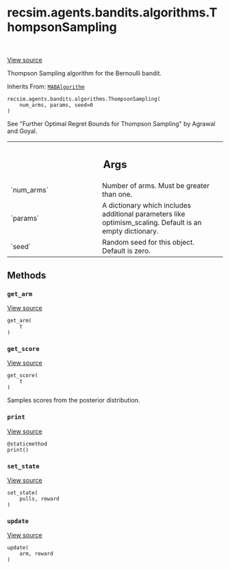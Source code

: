 <div itemscope itemtype="http://developers.google.com/ReferenceObject">
<meta itemprop="name" content="recsim.agents.bandits.algorithms.ThompsonSampling" />
<meta itemprop="path" content="Stable" />
<meta itemprop="property" content="__init__"/>
<meta itemprop="property" content="get_arm"/>
<meta itemprop="property" content="get_score"/>
<meta itemprop="property" content="print"/>
<meta itemprop="property" content="set_state"/>
<meta itemprop="property" content="update"/>
</div>

# recsim.agents.bandits.algorithms.ThompsonSampling

<!-- Insert buttons and diff -->

<table class="tfo-notebook-buttons tfo-api" align="left">

</table>

<a target="_blank" href="https://github.com/google-research/recsim/tree/master/recsim/agents/bandits/algorithms.py">View
source</a>

Thompson Sampling algorithm for the Bernoulli bandit.

Inherits From:
[`MABAlgorithm`](../../../../recsim/agents/bandits/algorithms/MABAlgorithm.md)

<pre class="devsite-click-to-copy prettyprint lang-py tfo-signature-link">
<code>recsim.agents.bandits.algorithms.ThompsonSampling(
    num_arms, params, seed=0
)
</code></pre>

<!-- Placeholder for "Used in" -->

See "Further Optimal Regret Bounds for Thompson Sampling" by Agrawal and Goyal.

<!-- Tabular view -->

 <table class="responsive fixed orange">
<colgroup><col width="214px"><col></colgroup>
<tr><th colspan="2"><h2 class="add-link">Args</h2></th></tr>

<tr>
<td>
`num_arms`
</td>
<td>
Number of arms. Must be greater than one.
</td>
</tr><tr>
<td>
`params`
</td>
<td>
A dictionary which includes additional parameters like
optimism_scaling. Default is an empty dictionary.
</td>
</tr><tr>
<td>
`seed`
</td>
<td>
Random seed for this object. Default is zero.
</td>
</tr>
</table>

## Methods

<h3 id="get_arm"><code>get_arm</code></h3>

<a target="_blank" href="https://github.com/google-research/recsim/tree/master/recsim/agents/bandits/algorithms.py">View
source</a>

<pre class="devsite-click-to-copy prettyprint lang-py tfo-signature-link">
<code>get_arm(
    t
)
</code></pre>

<h3 id="get_score"><code>get_score</code></h3>

<a target="_blank" href="https://github.com/google-research/recsim/tree/master/recsim/agents/bandits/algorithms.py">View
source</a>

<pre class="devsite-click-to-copy prettyprint lang-py tfo-signature-link">
<code>get_score(
    t
)
</code></pre>

Samples scores from the posterior distribution.

<h3 id="print"><code>print</code></h3>

<a target="_blank" href="https://github.com/google-research/recsim/tree/master/recsim/agents/bandits/algorithms.py">View
source</a>

<pre class="devsite-click-to-copy prettyprint lang-py tfo-signature-link">
<code>@staticmethod</code>
<code>print()
</code></pre>

<h3 id="set_state"><code>set_state</code></h3>

<a target="_blank" href="https://github.com/google-research/recsim/tree/master/recsim/agents/bandits/algorithms.py">View
source</a>

<pre class="devsite-click-to-copy prettyprint lang-py tfo-signature-link">
<code>set_state(
    pulls, reward
)
</code></pre>

<h3 id="update"><code>update</code></h3>

<a target="_blank" href="https://github.com/google-research/recsim/tree/master/recsim/agents/bandits/algorithms.py">View
source</a>

<pre class="devsite-click-to-copy prettyprint lang-py tfo-signature-link">
<code>update(
    arm, reward
)
</code></pre>

